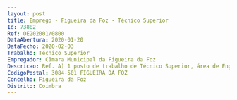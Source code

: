```yaml
--- 
layout: post
title: Emprego - Figueira da Foz - Técnico Superior
Id: 73882
Ref: OE202001/0800
DataAbertura: 2020-01-20
DataFecho: 2020-02-03
Trabalho: Técnico Superior
Empregador: Câmara Municipal da Figueira da Foz
Descricao: Ref. A) 1 posto de trabalho de Técnico Superior, área de Engenharia Mecânica, da Divisão de Obras e Projetos Municipais, compete exercer as seguintes funções    Proceder à elaboração das condições técnicas para aquisição de viaturas, máquinas e equipamentos, e para a realização de trabalhos de conservação e ou reparação destes, através de empresa da especialidade  realizar a análise e informação de procedimentos concursais para efeitos de adjudicação  acompanhamento, controlo e avaliação técnica da execução de trabalhos a desenvolver no âmbito de exploração e manutenção de viaturas, máquinas e equipamentos, propondo as medidas de reajuste reveladas necessárias  controlo dos consumos e cargas das viaturas  acompanhamento, controlo e avaliação técnica de sinistros de viaturas, máquinas e equipamentos  elaboração de estudos de diagnóstico de situação, identificando tendências de desenvolvimento das atividades realizadas, contabilizando as técnicas e métodos necessários ao funcionamento dos serviços de exploração e manutenção de viaturas, máquinas e equipamentos  colaboração em ações de formação e reajuste de pessoal dos serviços de exploração e manutenção de viaturas, máquinas e equipamentos  estudo, orientação e concretização de ações de segurança e higiene no trabalho, em articulação com os serviços e entidades competentes nessa matéria  apoio técnico aos serviços de exploração e manutenção de viaturas, máquinas e equipamentos  capacidade para trabalhar com sistema de gestão de frota, leitura e análise dos dados dos tacógrafos digitais e analógicos e sistema de gestão de custos manutenção  colaboração em projetos fiscalização de aquecimento, ventilação e ar condicionado, sistemas de eletrobombagem e sistema de rega automática por aspersão.
CodigoPostal: 3084-501 FIGUEIRA DA FOZ
Concelho: Figueira da Foz
Distrito: Coimbra
--- 
```

